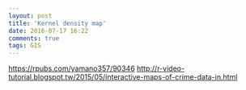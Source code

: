 ```yaml
---
layout: post
title: 'Kernel density map'
date: 2016-07-17 16:22
comments: true
tags: GIS
---
```


https://rpubs.com/yamano357/90346
http://r-video-tutorial.blogspot.tw/2015/05/interactive-maps-of-crime-data-in.html
